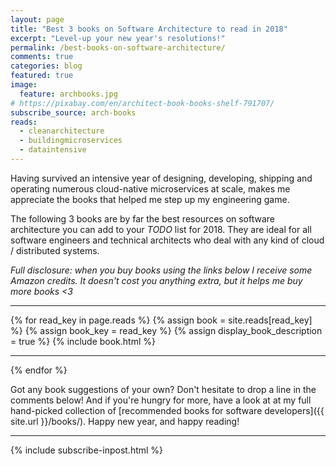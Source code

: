 ```yaml
---
layout: page
title: "Best 3 books on Software Architecture to read in 2018"
excerpt: "Level-up your new year's resolutions!"
permalink: /best-books-on-software-architecture/
comments: true
categories: blog
featured: true
image:
  feature: archbooks.jpg
# https://pixabay.com/en/architect-book-books-shelf-791707/
subscribe_source: arch-books
reads:
  - cleanarchitecture
  - buildingmicroservices
  - dataintensive
---
```


Having survived an intensive year of designing, developing, shipping and operating numerous cloud-native microservices at scale, makes me appreciate the books that helped me step up my engineering game.

The following 3 books are by far the best resources on software architecture you can add to your *TODO* list for 2018. They are ideal for all software engineers and technical architects who deal with any kind of cloud / distributed systems.

*Full disclosure: when you buy books using the links below I receive some Amazon credits. It doesn't cost you anything extra, but it helps me buy more books <3*

-----

{% for read_key in page.reads %}
{% assign book = site.reads[read_key] %}
{% assign book_key = read_key %}
{% assign display_book_description = true %}
{% include book.html %}

-----

{% endfor %}

Got any book suggestions of your own? Don't hesitate to drop a line in the comments below! And if you're hungry for more, have a look at at my full hand-picked collection of [recommended books for software developers]({{ site.url }}/books/). Happy new year, and happy reading!

-----

{% include subscribe-inpost.html %}